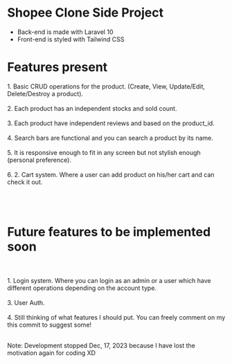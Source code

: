 <h1> Shopee Clone Side Project </h1>

- Back-end is made with Laravel 10 <br>
- Front-end is styled with Tailwind CSS


<h1>Features present</h1>
1. Basic CRUD operations for the product. (Create, View, Update/Edit, Delete/Destroy a product).  <br>  <br>
2. Each product has an independent stocks and sold count.  <br>  <br>
3. Each product have independent reviews and based on the product_id.  <br>  <br>
4. Search bars are functional and you can search a product by its name.  <br>  <br>
5. It is responsive enough to fit in any screen but not stylish enough (personal preference).  <br>  <br>
6. 2. Cart system. Where a user can add product on his/her cart and can check it out. <br>  <br>
 <br>
  <br>
 <h1> Future features to be implemented soon </h1>  <br>  <br>
1. Login system. Where you can login as an admin or a user which have different operations depending on the account type.  <br>  <br>
3. User Auth.  <br>  <br>
4. Still thinking of what features I should put. You can freely comment on my this commit to suggest some!   <br>  <br>



Note: Development stopped Dec, 17, 2023 because I have lost the motivation again for coding XD
